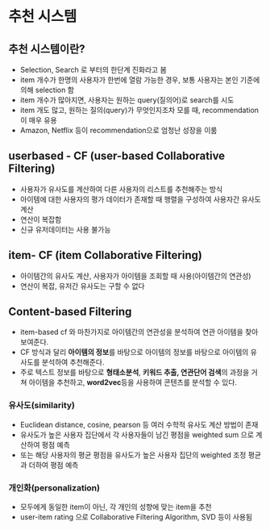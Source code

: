 # 추천 시스템

## 추천 시스템이란?

- Selection, Search 로 부터의 한단계 진화라고 봄
- item 개수가 한명의 사용자가 한번에 열람 가능한 경우, 보통 사용자는 본인 기준에 의해 selection 함
- item 개수가 많아지면, 사용자는 원하는 query(질의어)로 search를 시도
- item 개도 많고, 원하는 질의(query)가 무엇인지조차 모를 때, recommendation이 매우 유용
- Amazon, Netflix 등이 recommendation으로 엄청난 성장을 이룸

## userbased - CF (user-based Collaborative Filtering)



- 사용자가 유사도를 계산하여 다른 사용자의 리스트를 추천해주는 방식
- 아이템에 대한 사용자의 평가 데이터가 존재할 때 행렬을 구성하여 사용자간 유사도 계산
- 연산이 복잡함
- 신규 유저데이터는 사용 불가능



## item- CF (item Collaborative Filtering)

- 아이템간의 유사도 계산, 사용자가 아이템을 조회할 때 사용(아이템간의 연관성)
- 연산이 복잡, 유저간 유사도는 구할 수 없다



## Content-based Filtering

- item-based cf 와 마찬가지로 아이템간의 연관성을 분석하여 연관 아이템을 찾아 보여준다.
- CF 방식과 달리 **아이템의 정보**를 바탕으로 아이템의 정보를 바탕으로 아이템의 유사도를 분석하여 추천해준다.
- 주로 텍스트 정보를 바탕으로 **형태소분석**, **키워드 추출, 연관단어 검색**의 과정을 거쳐 아이템을 추천하고, **word2vec**등을 사용하여 콘텐츠를 분석할 수 있다.



### 유사도(similarity)

- Euclidean distance, cosine, pearson 등 여러 수학적 유사도 계산 방법이 존재
- 유사도가 높은 사용자 집단에서 각 사용자들이 남긴 평점을 weighted sum 으로 계산하여 평점 예측
- 또는 해당 사용자의 평균 평점을 유사도가 높은 사용자 집단의 weighted 조정 평균과 더하여 평점 예측

### 개인화(personalization)

- 모두에게 동일한 item이 아닌, 각 개인의 성향에 맞는 item을 추천
- user-item rating 으로 Collaborative Filtering Algorithm, SVD 등이 사용됨